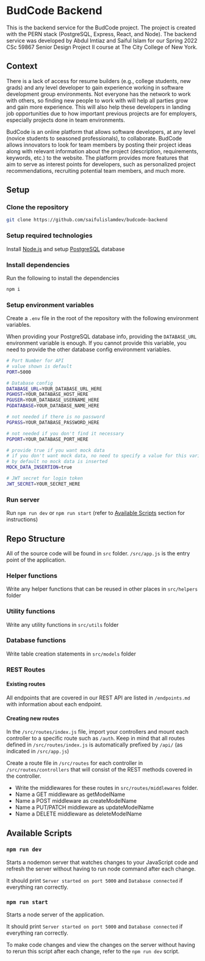 # BudCode Backend

This is the backend service for the BudCode project. The project is created with the PERN stack (PostgreSQL, Express, React, and Node). The backend service was developed by Abdul Imtiaz and Saiful Islam for our Spring 2022 CSc 59867 Senior Design Project II course at The City College of New York.

## Context

There is a lack of access for resume builders (e.g., college students, new grads) and any level developer to gain experience working in software development group environments. Not everyone has the network to work with others, so finding new people to work with will help all parties grow and gain more experience. This will also help these developers in landing job opportunities due to how important previous projects are for employers, especially projects done in team environments.

BudCode is an online platform that allows software developers, at any level (novice students to seasoned professionals), to collaborate. BudCode allows innovators to look for team members by posting their project ideas along with relevant information about the project (description, requirements, keywords, etc.) to the website. The platform provides more features that aim to serve as interest points for developers, such as personalized project recommendations, recruiting potential team members, and much more.

## Setup

### Clone the repository

```bash
git clone https://github.com/saifulislamdev/budcode-backend
```

### Setup required technologies
Install [Node.js](https://nodejs.org/) and setup [PostgreSQL](https://www.postgresql.org/about/) database

### Install dependencies

Run the following to install the dependencies

```bash
npm i
```

### Setup environment variables

Create a `.env` file in the root of the repository with the following environment variables.

When providing your PostgreSQL database info, providing the `DATABASE_URL` environment variable is enough. If you cannot provide this variable, you need to provide the other database config environment variables.

```bash
# Port Number for API
# value shown is default
PORT=5000

# Database config
DATABASE_URL=YOUR_DATABASE_URL_HERE
PGHOST=YOUR_DATABASE_HOST_HERE
PGUSER=YOUR_DATABASE_USERNAME_HERE
PGDATABASE=YOUR_DATABASE_NAME_HERE

# not needed if there is no password
PGPASS=YOUR_DATABASE_PASSWORD_HERE

# not needed if you don't find it necessary
PGPORT=YOUR_DATABASE_PORT_HERE

# provide true if you want mock data
# if you don't want mock data, no need to specify a value for this variable
# by default no mock data is inserted
MOCK_DATA_INSERTION=true

# JWT secret for login token
JWT_SECRET=YOUR_SECRET_HERE
```

### Run server

Run `npm run dev` or `npm run start` (refer to [Available Scripts](##Available-Scripts) section for instructions)

## Repo Structure

All of the source code will be found in `src` folder.
`/src/app.js` is the entry point of the application.

### Helper functions

Write any helper functions that can be reused in other places in `src/helpers` folder

### Utility functions

Write any utility functions in `src/utils` folder

### Database functions

Write table creation statements in `src/models` folder

### REST Routes

#### Existing routes

All endpoints that are covered in our REST API are listed in `/endpoints.md` with information about each endpoint.

#### Creating new routes

In the `/src/routes/index.js` file, import your controllers and mount each controller to a specific route such as `/auth`. Keep in mind that all routes defined in `/src/routes/index.js` is automatically prefixed by `/api/` (as indicated in `/src/app.js`)

Create a route file in `/src/routes` for each controller in `/src/routes/controllers` that will consist of the REST methods covered in the controller.

-   Write the middlewares for these routes in `src/routes/middlewares` folder.
-   Name a GET middleware as getModelName
-   Name a POST middleware as createModelName
-   Name a PUT/PATCH middleware as updateModelName
-   Name a DELETE middleware as deleteModelName

## Available Scripts

### `npm run dev`

Starts a nodemon server that watches changes to your JavaScript code and refresh the server without having to run node command after each change.

It should print `Server started on port 5000` and `Database connected` if everything ran correctly.

### `npm run start`

Starts a node server of the application.

It should print `Server started on port 5000` and `Database connected` if everything ran correctly.

To make code changes and view the changes on the server without having to rerun this script after each change, refer to the `npm run dev` script.
